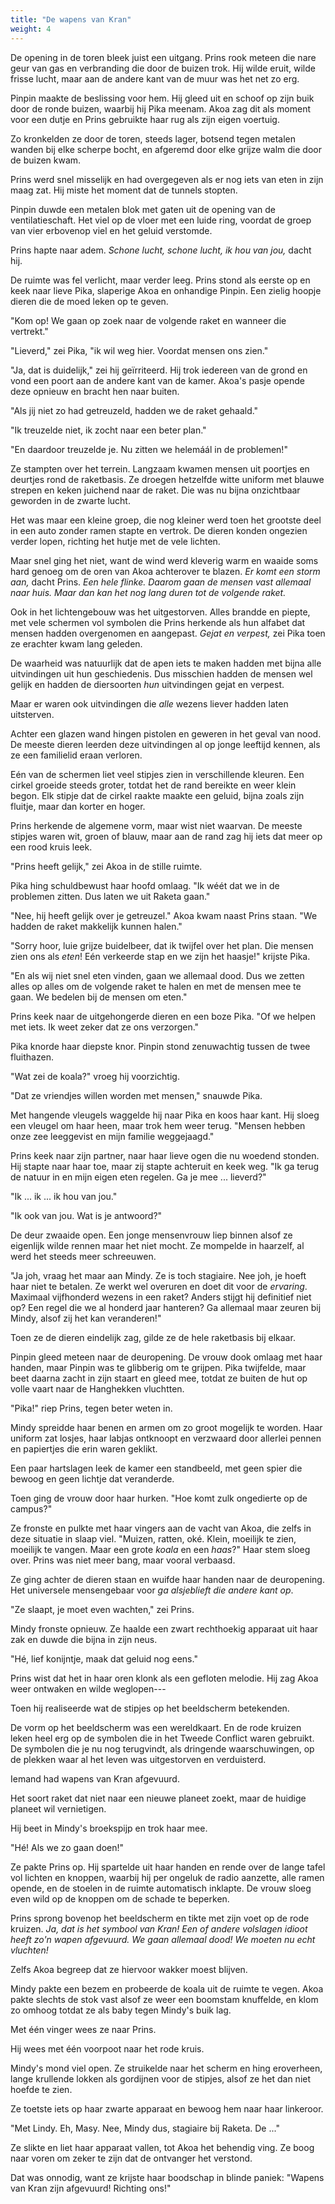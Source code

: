 ```yaml
---
title: "De wapens van Kran"
weight: 4
---
```


De opening in de toren bleek juist een uitgang. Prins rook meteen die nare geur van gas en verbranding die door de buizen trok. Hij wilde eruit, wilde frisse lucht, maar aan de andere kant van de muur was het net zo erg.

Pinpin maakte de beslissing voor hem. Hij gleed uit en schoof op zijn buik door de ronde buizen, waarbij hij Pika meenam. Akoa zag dit als moment voor een dutje en Prins gebruikte haar rug als zijn eigen voertuig.

Zo kronkelden ze door de toren, steeds lager, botsend tegen metalen wanden bij elke scherpe bocht, en afgeremd door elke grijze walm die door de buizen kwam.

Prins werd snel misselijk en had overgegeven als er nog iets van eten in zijn maag zat. Hij miste het moment dat de tunnels stopten.

Pinpin duwde een metalen blok met gaten uit de opening van de ventilatieschaft. Het viel op de vloer met een luide ring, voordat de groep van vier erbovenop viel en het geluid verstomde.

Prins hapte naar adem. _Schone lucht, schone lucht, ik hou van jou,_ dacht hij. 

De ruimte was fel verlicht, maar verder leeg. Prins stond als eerste op en keek naar lieve Pika, slaperige Akoa en onhandige Pinpin. Een zielig hoopje dieren die de moed leken op te geven.

"Kom op! We gaan op zoek naar de volgende raket en wanneer die vertrekt."

"Lieverd," zei Pika, "ik wil weg hier. Voordat mensen ons zien."

"Ja, dat is duidelijk," zei hij geïrriteerd. Hij trok iedereen van de grond en vond een poort aan de andere kant van de kamer. Akoa's pasje opende deze opnieuw en bracht hen naar buiten. 

"Als jij niet zo had getreuzeld, hadden we de raket gehaald."

"Ik treuzelde niet, ik zocht naar een beter plan."

"En daardoor treuzelde je. Nu zitten we helemáál in de problemen!"

Ze stampten over het terrein. Langzaam kwamen mensen uit poortjes en deurtjes rond de raketbasis. Ze droegen hetzelfde witte uniform met blauwe strepen en keken juichend naar de raket. Die was nu bijna onzichtbaar geworden in de zwarte lucht. 

Het was maar een kleine groep, die nog kleiner werd toen het grootste deel in een auto zonder ramen stapte en vertrok. De dieren konden ongezien verder lopen, richting het hutje met de vele lichten.

Maar snel ging het niet, want de wind werd kleverig warm en waaide soms hard genoeg om de oren van Akoa achterover te blazen. _Er komt een storm aan,_ dacht Prins. _Een hele flinke. Daarom gaan de mensen vast allemaal naar huis. Maar dan kan het nog lang duren tot de volgende raket._

Ook in het lichtengebouw was het uitgestorven. Alles brandde en piepte, met vele schermen vol symbolen die Prins herkende als hun alfabet dat mensen hadden overgenomen en aangepast. _Gejat en verpest,_ zei Pika toen ze erachter kwam lang geleden.

De waarheid was natuurlijk dat de apen iets te maken hadden met bijna alle uitvindingen uit hun geschiedenis. Dus misschien hadden de mensen wel gelijk en hadden de diersoorten _hun_ uitvindingen gejat en verpest.

Maar er waren ook uitvindingen die _alle_ wezens liever hadden laten uitsterven. 

Achter een glazen wand hingen pistolen en geweren in het geval van nood. De meeste dieren leerden deze uitvindingen al op jonge leeftijd kennen, als ze een familielid eraan verloren.

Eén van de schermen liet veel stipjes zien in verschillende kleuren. Een cirkel groeide steeds groter, totdat het de rand bereikte en weer klein begon. Elk stipje dat de cirkel raakte maakte een geluid, bijna zoals zijn fluitje, maar dan korter en hoger. 

Prins herkende de algemene vorm, maar wist niet waarvan. De meeste stipjes waren wit, groen of blauw, maar aan de rand zag hij iets dat meer op een rood kruis leek.

"Prins heeft gelijk," zei Akoa in de stille ruimte.

Pika hing schuldbewust haar hoofd omlaag. "Ik wéét dat we in de problemen zitten. Dus laten we uit Raketa gaan."

"Nee, hij heeft gelijk over je getreuzel." Akoa kwam naast Prins staan. "We hadden de raket makkelijk kunnen halen." 

"Sorry hoor, luie grijze buidelbeer, dat ik twijfel over het plan. Die mensen zien ons als _eten_! Eén verkeerde stap en we zijn het haasje!" krijste Pika.

"En als wij niet snel eten vinden, gaan we allemaal dood. Dus we zetten alles op alles om de volgende raket te halen en met de mensen mee te gaan. We bedelen bij de mensen om eten."

Prins keek naar de uitgehongerde dieren en een boze Pika. "Of we helpen met iets. Ik weet zeker dat ze ons verzorgen."

Pika knorde haar diepste knor. Pinpin stond zenuwachtig tussen de twee fluithazen. 

"Wat zei de koala?" vroeg hij voorzichtig.

"Dat ze vriendjes willen worden met mensen," snauwde Pika.

Met hangende vleugels waggelde hij naar Pika en koos haar kant. Hij sloeg een vleugel om haar heen, maar trok hem weer terug. "Mensen hebben onze zee leeggevist en mijn familie weggejaagd."

Prins keek naar zijn partner, naar haar lieve ogen die nu woedend stonden. Hij stapte naar haar toe, maar zij stapte achteruit en keek weg. "Ik ga terug de natuur in en mijn eigen eten regelen. Ga je mee ... lieverd?"

"Ik ... ik ... ik hou van jou."

"Ik ook van jou. Wat is je antwoord?"

De deur zwaaide open. Een jonge mensenvrouw liep binnen alsof ze eigenlijk wilde rennen maar het niet mocht. Ze mompelde in haarzelf, al werd het steeds meer schreeuwen. 

"Ja joh, vraag het maar aan Mindy. Ze is toch stagiaire. Nee joh, je hoeft haar niet te betalen. Ze werkt wel overuren en doet dit voor de _ervaring_. Maximaal vijfhonderd wezens in een raket? Anders stijgt hij definitief niet op? Een regel die we al honderd jaar hanteren? Ga allemaal maar zeuren bij Mindy, alsof zij het kan veranderen!"

Toen ze de dieren eindelijk zag, gilde ze de hele raketbasis bij elkaar.

Pinpin gleed meteen naar de deuropening. De vrouw dook omlaag met haar handen, maar Pinpin was te glibberig om te grijpen. Pika twijfelde, maar beet daarna zacht in zijn staart en gleed mee, totdat ze buiten de hut op volle vaart naar de Hanghekken vluchtten.

"Pika!" riep Prins, tegen beter weten in.

Mindy spreidde haar benen en armen om zo groot mogelijk te worden. Haar uniform zat losjes, haar labjas ontknoopt en verzwaard door allerlei pennen en papiertjes die erin waren geklikt.

Een paar hartslagen leek de kamer een standbeeld, met geen spier die bewoog en geen lichtje dat veranderde. 

Toen ging de vrouw door haar hurken. "Hoe komt zulk ongedierte op de campus?" 

Ze fronste en pulkte met haar vingers aan de vacht van Akoa, die zelfs in deze situatie in slaap viel. "Muizen, ratten, oké. Klein, moeilijk te zien, moeilijk te vangen. Maar een grote _koala_ en een _haas_?" Haar stem sloeg over. Prins was niet meer bang, maar vooral verbaasd.

Ze ging achter de dieren staan en wuifde haar handen naar de deuropening. Het universele mensengebaar voor _ga alsjeblieft die andere kant op_.

"Ze slaapt, je moet even wachten," zei Prins. 

Mindy fronste opnieuw.  Ze haalde een zwart rechthoekig apparaat uit haar zak en duwde die bijna in zijn neus.

"Hé, lief konijntje, maak dat geluid nog eens."

Prins wist dat het in haar oren klonk als een gefloten melodie. Hij zag Akoa weer ontwaken en wilde weglopen---

Toen hij realiseerde wat de stipjes op het beeldscherm betekenden.

De vorm op het beeldscherm was een wereldkaart. En de rode kruizen leken heel erg op de symbolen die in het Tweede Conflict waren gebruikt. De symbolen die je nu nog terugvindt, als dringende waarschuwingen, op de plekken waar al het leven was uitgestorven en verduisterd.

Iemand had wapens van Kran afgevuurd. 

Het soort raket dat niet naar een nieuwe planeet zoekt, maar de huidige planeet wil vernietigen. 

Hij beet in Mindy's broekspijp en trok haar mee.

"Hé! Als we zo gaan doen!" 

Ze pakte Prins op. Hij spartelde uit haar handen en rende over de lange tafel vol lichten en knoppen, waarbij hij per ongeluk de radio aanzette, alle ramen opende, en de stoelen in de ruimte automatisch inklapte. De vrouw sloeg even wild op de knoppen om de schade te beperken.

Prins sprong bovenop het beeldscherm en tikte met zijn voet op de rode kruizen. _Ja, dat is het symbool van Kran! Een of andere volslagen idioot heeft zo'n wapen afgevuurd. We gaan allemaal dood! We moeten nu echt vluchten!_

Zelfs Akoa begreep dat ze hiervoor wakker moest blijven. 

Mindy pakte een bezem en probeerde de koala uit de ruimte te vegen. Akoa pakte slechts de stok vast alsof ze weer een boomstam knuffelde, en klom zo omhoog totdat ze als baby tegen Mindy's buik lag.

Met één vinger wees ze naar Prins. 

Hij wees met één voorpoot naar het rode kruis.

Mindy's mond viel open. Ze struikelde naar het scherm en hing eroverheen, lange krullende lokken als gordijnen voor de stipjes, alsof ze het dan niet hoefde te zien. 

Ze toetste iets op haar zwarte apparaat en bewoog hem naar haar linkeroor. 

"Met Lindy. Eh, Masy. Nee, Mindy dus, stagiaire bij Raketa. De ..." 

Ze slikte en liet haar apparaat vallen, tot Akoa het behendig ving. Ze boog naar voren om zeker te zijn dat de ontvanger het verstond. 

Dat was onnodig, want ze krijste haar boodschap in blinde paniek: "Wapens van Kran zijn afgevuurd! Richting ons!"
